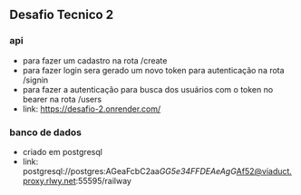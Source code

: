 ## Desafio Tecnico 2
### api
- para fazer um cadastro na rota /create
- para fazer login sera gerado um novo token para autenticação na rota /signin
- para fazer a autenticação para busca dos usuários com o token no bearer na rota /users  
- link: https://desafio-2.onrender.com/

### banco de dados
- criado em postgresql
- link: postgresql://postgres:AGeaFcbC2aa*GG5e34FFDEAeAgG*Af52@viaduct.proxy.rlwy.net:55595/railway
